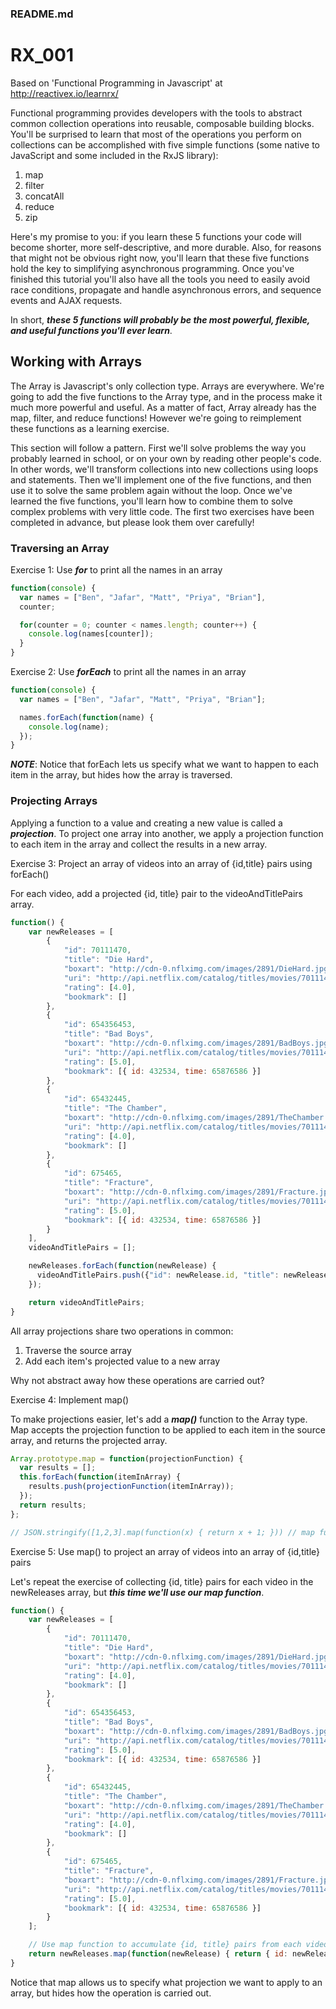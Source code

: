 ### README.md

# RX_001

Based on 'Functional Programming in Javascript' at http://reactivex.io/learnrx/

 Functional programming provides developers with the tools to abstract common collection operations into reusable, composable building blocks. You'll be surprised to learn that most of the operations you perform on collections can be accomplished with five simple functions (some native to JavaScript and some included in the RxJS library):

1. map
2. filter
3. concatAll
4. reduce
5. zip

Here's my promise to you: if you learn these 5 functions your code will become shorter, more self-descriptive, and more durable. Also, for reasons that might not be obvious right now, you'll learn that these five functions hold the key to simplifying asynchronous programming. Once you've finished this tutorial you'll also have all the tools you need to easily avoid race conditions, propagate and handle asynchronous errors, and sequence events and AJAX requests. 

In short, ***these 5 functions will probably be the most powerful, flexible, and useful functions you'll ever learn***.

## Working with Arrays

The Array is Javascript's only collection type. Arrays are everywhere. We're going to add the five functions to the Array type, and in the process make it much more powerful and useful. As a matter of fact, Array already has the map, filter, and reduce functions! However we're going to reimplement these functions as a learning exercise.

This section will follow a pattern. First we'll solve problems the way you probably learned in school, or on your own by reading other people's code. In other words, we'll transform collections into new collections using loops and statements. Then we'll implement one of the five functions, and then use it to solve the same problem again without the loop. Once we've learned the five functions, you'll learn how to combine them to solve complex problems with very little code. The first two exercises have been completed in advance, but please look them over carefully!

### Traversing an Array

Exercise 1:  Use ***for*** to print all the names in an array

```javascript
function(console) {
  var names = ["Ben", "Jafar", "Matt", "Priya", "Brian"],
  counter;

  for(counter = 0; counter < names.length; counter++) {
    console.log(names[counter]);
  }
}
```

Exercise 2: Use ***forEach*** to print all the names in an array

```javascript
function(console) {
  var names = ["Ben", "Jafar", "Matt", "Priya", "Brian"];

  names.forEach(function(name) {
    console.log(name);
  });
}
```
***NOTE***: Notice that forEach lets us specify what we want to happen to each item in the array, but hides how the array is traversed.

### Projecting Arrays

Applying a function to a value and creating a new value is called a ***projection***. To project one array into another, we apply a projection function to each item in the array and collect the results in a new array.

Exercise 3: Project an array of videos into an array of {id,title} pairs using forEach()

For each video, add a projected {id, title} pair to the videoAndTitlePairs array.

```javascript
function() {
	var newReleases = [
		{
			"id": 70111470,
			"title": "Die Hard",
			"boxart": "http://cdn-0.nflximg.com/images/2891/DieHard.jpg",
			"uri": "http://api.netflix.com/catalog/titles/movies/70111470",
			"rating": [4.0],
			"bookmark": []
		},
		{
			"id": 654356453,
			"title": "Bad Boys",
			"boxart": "http://cdn-0.nflximg.com/images/2891/BadBoys.jpg",
			"uri": "http://api.netflix.com/catalog/titles/movies/70111470",
			"rating": [5.0],
			"bookmark": [{ id: 432534, time: 65876586 }]
		},
		{
			"id": 65432445,
			"title": "The Chamber",
			"boxart": "http://cdn-0.nflximg.com/images/2891/TheChamber.jpg",
			"uri": "http://api.netflix.com/catalog/titles/movies/70111470",
			"rating": [4.0],
			"bookmark": []
		},
		{
			"id": 675465,
			"title": "Fracture",
			"boxart": "http://cdn-0.nflximg.com/images/2891/Fracture.jpg",
			"uri": "http://api.netflix.com/catalog/titles/movies/70111470",
			"rating": [5.0],
			"bookmark": [{ id: 432534, time: 65876586 }]
		}
	],
	videoAndTitlePairs = [];

	newReleases.forEach(function(newRelease) {
	  videoAndTitlePairs.push({"id": newRelease.id, "title": newRelease.title});
	});

	return videoAndTitlePairs;
}
```

All array projections share two operations in common:

1. Traverse the source array
2. Add each item's projected value to a new array

Why not abstract away how these operations are carried out?

Exercise 4: Implement map()

To make projections easier, let's add a ***map()*** function to the Array type. Map accepts the projection function to be applied to each item in the source array, and returns the projected array.

```javascript
Array.prototype.map = function(projectionFunction) {
  var results = [];
  this.forEach(function(itemInArray) {
    results.push(projectionFunction(itemInArray));
  });
  return results;
};

// JSON.stringify([1,2,3].map(function(x) { return x + 1; })) // map function returns [2,3,4]
```

Exercise 5: Use map() to project an array of videos into an array of {id,title} pairs

Let's repeat the exercise of collecting {id, title} pairs for each video in the newReleases array, but ***this time we'll use our map function***.

```javascript
function() {
	var newReleases = [
		{
			"id": 70111470,
			"title": "Die Hard",
			"boxart": "http://cdn-0.nflximg.com/images/2891/DieHard.jpg",
			"uri": "http://api.netflix.com/catalog/titles/movies/70111470",
			"rating": [4.0],
			"bookmark": []
		},
		{
			"id": 654356453,
			"title": "Bad Boys",
			"boxart": "http://cdn-0.nflximg.com/images/2891/BadBoys.jpg",
			"uri": "http://api.netflix.com/catalog/titles/movies/70111470",
			"rating": [5.0],
			"bookmark": [{ id: 432534, time: 65876586 }]
		},
		{
			"id": 65432445,
			"title": "The Chamber",
			"boxart": "http://cdn-0.nflximg.com/images/2891/TheChamber.jpg",
			"uri": "http://api.netflix.com/catalog/titles/movies/70111470",
			"rating": [4.0],
			"bookmark": []
		},
		{
			"id": 675465,
			"title": "Fracture",
			"boxart": "http://cdn-0.nflximg.com/images/2891/Fracture.jpg",
			"uri": "http://api.netflix.com/catalog/titles/movies/70111470",
			"rating": [5.0],
			"bookmark": [{ id: 432534, time: 65876586 }]
		}
	];

	// Use map function to accumulate {id, title} pairs from each video.	
	return newReleases.map(function(newRelease) { return { id: newRelease.id, title: newRelease.title }; });
}
```

Notice that map allows us to specify what projection we want to apply to an array, but hides how the operation is carried out.

